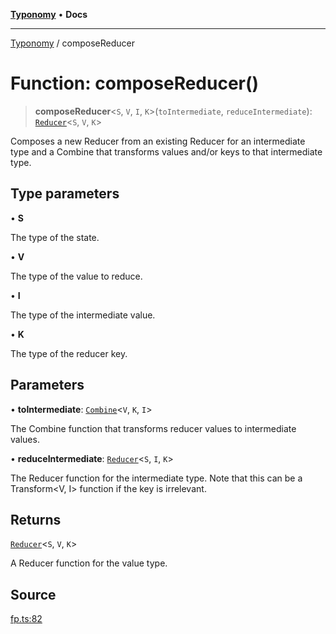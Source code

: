 [**Typonomy**](../README.md) • **Docs**

***

[Typonomy](../globals.md) / composeReducer

# Function: composeReducer()

> **composeReducer**\<`S`, `V`, `I`, `K`\>(`toIntermediate`, `reduceIntermediate`): [`Reducer`](../type-aliases/Reducer.md)\<`S`, `V`, `K`\>

Composes a new Reducer from an existing Reducer for an intermediate type
and a Combine that transforms values and/or keys to that intermediate type.

## Type parameters

• **S**

The type of the state.

• **V**

The type of the value to reduce.

• **I**

The type of the intermediate value.

• **K**

The type of the reducer key.

## Parameters

• **toIntermediate**: [`Combine`](../type-aliases/Combine.md)\<`V`, `K`, `I`\>

The Combine function that transforms reducer values to intermediate values.

• **reduceIntermediate**: [`Reducer`](../type-aliases/Reducer.md)\<`S`, `I`, `K`\>

The Reducer function for the intermediate type.
 Note that this can be a Transform<V, I> function if the key <K> is irrelevant.

## Returns

[`Reducer`](../type-aliases/Reducer.md)\<`S`, `V`, `K`\>

A Reducer function for the value type.

## Source

[fp.ts:82](https://github.com/softcraft-development/typonomy/blob/71207c5f8a51cd78ebdeff79293f44e522cae748/src/fp.ts#L82)

